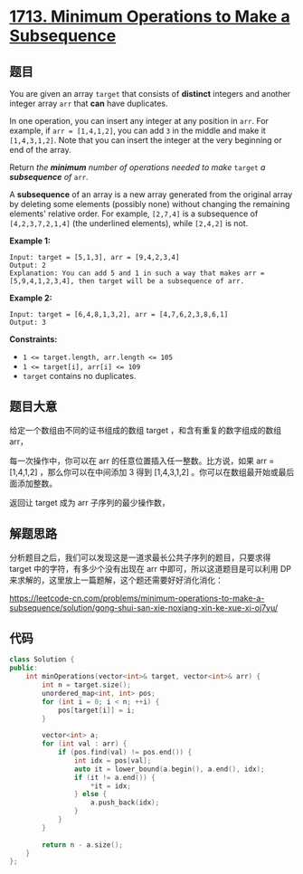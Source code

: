 # [1713. Minimum Operations to Make a Subsequence](https://leetcode.com/problems/minimum-operations-to-make-a-subsequence/)

## 题目

You are given an array `target` that consists of **distinct** integers and another integer array `arr` that **can** have duplicates.

In one operation, you can insert any integer at any position in `arr`. For example, if `arr = [1,4,1,2]`, you can add `3` in the middle and make it `[1,4,3,1,2]`. Note that you can insert the integer at the very beginning or end of the array.

Return *the **minimum** number of operations needed to make* `target` *a **subsequence** of* `arr`*.*

A **subsequence** of an array is a new array generated from the original array by deleting some elements (possibly none) without changing the remaining elements' relative order. For example, `[2,7,4]` is a subsequence of `[4,2,3,7,2,1,4]` (the underlined elements), while `[2,4,2]` is not.

 

**Example 1:**

```
Input: target = [5,1,3], arr = [9,4,2,3,4]
Output: 2
Explanation: You can add 5 and 1 in such a way that makes arr = [5,9,4,1,2,3,4], then target will be a subsequence of arr.
```

**Example 2:**

```
Input: target = [6,4,8,1,3,2], arr = [4,7,6,2,3,8,6,1]
Output: 3
```

 

**Constraints:**

- `1 <= target.length, arr.length <= 105`
- `1 <= target[i], arr[i] <= 109`
- `target` contains no duplicates.

## 题目大意

给定一个数组由不同的证书组成的数组 target ，和含有重复的数字组成的数组 arr，

每一次操作中，你可以在 arr 的任意位置插入任一整数。比方说，如果 arr = [1,4,1,2] ，那么你可以在中间添加 3 得到 [1,4,3,1,2] 。你可以在数组最开始或最后面添加整数。

返回让 target 成为 arr 子序列的最少操作数，

## 解题思路

分析题目之后，我们可以发现这是一道求最长公共子序列的题目，只要求得 target 中的字符，有多少个没有出现在 arr 中即可，所以这道题目是可以利用 DP 来求解的，这里放上一篇题解，这个题还需要好好消化消化：

https://leetcode-cn.com/problems/minimum-operations-to-make-a-subsequence/solution/gong-shui-san-xie-noxiang-xin-ke-xue-xi-oj7yu/

## 代码

`````c++
class Solution {
public:
    int minOperations(vector<int>& target, vector<int>& arr) {
        int n = target.size();
        unordered_map<int, int> pos;
        for (int i = 0; i < n; ++i) {
            pos[target[i]] = i;
        }
        
        vector<int> a;
        for (int val : arr) {
            if (pos.find(val) != pos.end()) {
                int idx = pos[val];
                auto it = lower_bound(a.begin(), a.end(), idx);
                if (it != a.end()) {
                    *it = idx;
                } else {
                    a.push_back(idx);
                }
            }
        }
        
        return n - a.size();
    }
};
`````



